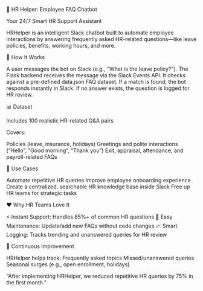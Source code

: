 💬 HR Helper: Employee FAQ Chatbot

Your 24/7 Smart HR Support Assistant

HRHelper is an intelligent Slack chatbot built to automate employee interactions by answering frequently asked HR-related questions—like leave policies, benefits, working hours, and more.

🚀 How It Works

A user messages the bot on Slack (e.g., "What is the leave policy?").
The Flask backend receives the message via the Slack Events API.
It checks against a pre-defined data.json FAQ dataset.
If a match is found, the bot responds instantly in Slack.
If no answer exists, the question is logged for HR review.

📊 Dataset

Includes 100 realistic HR-related Q&A pairs

Covers:

Policies (leave, insurance, holidays)
Greetings and polite interactions (“Hello”, “Good morning”, “Thank you”)
Exit, appraisal, attendance, and payroll-related FAQs

💼 Use Cases

Automate repetitive HR queries
Improve employee onboarding experience
Create a centralized, searchable HR knowledge base inside Slack
Free up HR teams for strategic tasks

❤️ Why HR Teams Love It

⚡ Instant Support: Handles 85%+ of common HR questions
🧠 Easy Maintenance: Update/add new FAQs without code changes
📈 Smart Logging: Tracks trending and unanswered queries for HR review

🔁 Continuous Improvement

HRHelper helps track:
Frequently asked topics
Missed/unanswered queries
Seasonal surges (e.g., open enrollment, holidays)

“After implementing HRHelper, we reduced repetitive HR queries by 75% in the first month.”
